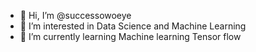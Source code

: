 - 👋 Hi, I’m @successowoeye
- 👀 I’m interested in Data Science and Machine Learning 
- 🌱 I’m currently learning Machine learning Tensor flow

<!---
successowoeye/successowoeye is a ✨ special ✨ repository because its `README.md` (this file) appears on your GitHub profile.
You can click the Preview link to take a look at your changes.
--->
